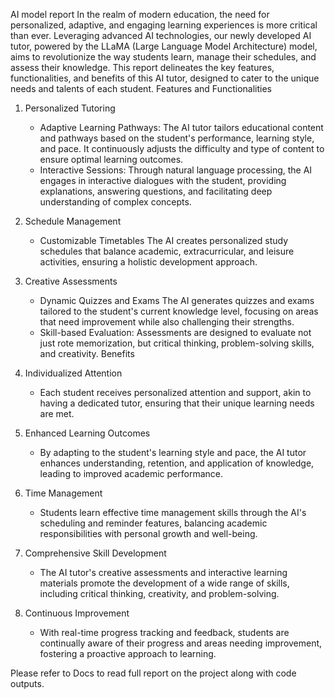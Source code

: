 AI model report
In the realm of modern education, the need for personalized, adaptive, and engaging learning experiences is more critical than ever. Leveraging advanced AI technologies, our newly developed AI tutor, powered by the LLaMA (Large Language Model Architecture) model, aims to revolutionize the way students learn, manage their schedules, and assess their knowledge. This report delineates the key features, functionalities, and benefits of this AI tutor, designed to cater to the unique needs and talents of each student.
Features and Functionalities
1. Personalized Tutoring
    - Adaptive Learning Pathways: The AI tutor tailors educational content and pathways based on the student's performance, learning style, and pace. It continuously adjusts the difficulty and type of content to ensure optimal learning outcomes.
    - Interactive Sessions: Through natural language processing, the AI engages in interactive dialogues with the student, providing explanations, answering questions, and facilitating deep understanding of complex concepts.

2. Schedule Management
    - Customizable Timetables The AI creates personalized study schedules that balance academic, extracurricular, and leisure activities, ensuring a holistic development approach.

3. Creative Assessments
    - Dynamic Quizzes and Exams The AI generates quizzes and exams tailored to the student's current knowledge level, focusing on areas that need improvement while also challenging their strengths.
    - Skill-based Evaluation: Assessments are designed to evaluate not just rote memorization, but critical thinking, problem-solving skills, and creativity.
Benefits
1. Individualized Attention
    - Each student receives personalized attention and support, akin to having a dedicated tutor, ensuring that their unique learning needs are met.

2. Enhanced Learning Outcomes
    - By adapting to the student's learning style and pace, the AI tutor enhances understanding, retention, and application of knowledge, leading to improved academic performance.

3. Time Management
    - Students learn effective time management skills through the AI's scheduling and reminder features, balancing academic responsibilities with personal growth and well-being.

4. Comprehensive Skill Development
    - The AI tutor's creative assessments and interactive learning materials promote the development of a wide range of skills, including critical thinking, creativity, and problem-solving.

5. Continuous Improvement
    - With real-time progress tracking and feedback, students are continually aware of their progress and areas needing improvement, fostering a proactive approach to learning.

Please refer to Docs to read full report on the project along with code outputs.
